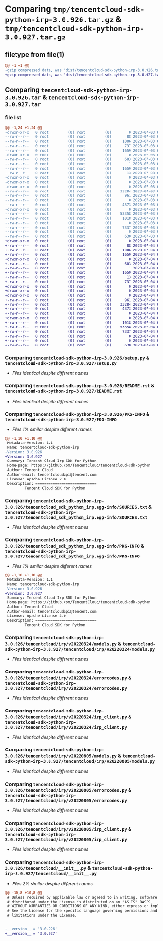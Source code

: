 # Comparing `tmp/tencentcloud-sdk-python-irp-3.0.926.tar.gz` & `tmp/tencentcloud-sdk-python-irp-3.0.927.tar.gz`

## filetype from file(1)

```diff
@@ -1 +1 @@
-gzip compressed data, was "dist/tencentcloud-sdk-python-irp-3.0.926.tar", last modified: Mon Jul  3 00:29:10 2023, max compression
+gzip compressed data, was "dist/tencentcloud-sdk-python-irp-3.0.927.tar", last modified: Tue Jul  4 00:24:33 2023, max compression
```

## Comparing `tencentcloud-sdk-python-irp-3.0.926.tar` & `tencentcloud-sdk-python-irp-3.0.927.tar`

### file list

```diff
@@ -1,24 +1,24 @@
-drwxr-xr-x   0 root         (0) root         (0)        0 2023-07-03 00:29:10.000000 tencentcloud-sdk-python-irp-3.0.926/
--rw-r--r--   0 root         (0) root         (0)       88 2023-07-03 00:29:10.000000 tencentcloud-sdk-python-irp-3.0.926/setup.cfg
--rw-r--r--   0 root         (0) root         (0)     1006 2023-07-03 00:29:09.000000 tencentcloud-sdk-python-irp-3.0.926/setup.py
--rw-r--r--   0 root         (0) root         (0)      737 2023-07-03 00:29:09.000000 tencentcloud-sdk-python-irp-3.0.926/README.rst
--rw-r--r--   0 root         (0) root         (0)     1659 2023-07-03 00:29:10.000000 tencentcloud-sdk-python-irp-3.0.926/PKG-INFO
-drwxr-xr-x   0 root         (0) root         (0)        0 2023-07-03 00:29:10.000000 tencentcloud-sdk-python-irp-3.0.926/tencentcloud_sdk_python_irp.egg-info/
--rw-r--r--   0 root         (0) root         (0)      603 2023-07-03 00:29:10.000000 tencentcloud-sdk-python-irp-3.0.926/tencentcloud_sdk_python_irp.egg-info/SOURCES.txt
--rw-r--r--   0 root         (0) root         (0)        1 2023-07-03 00:29:10.000000 tencentcloud-sdk-python-irp-3.0.926/tencentcloud_sdk_python_irp.egg-info/dependency_links.txt
--rw-r--r--   0 root         (0) root         (0)     1659 2023-07-03 00:29:10.000000 tencentcloud-sdk-python-irp-3.0.926/tencentcloud_sdk_python_irp.egg-info/PKG-INFO
--rw-r--r--   0 root         (0) root         (0)       13 2023-07-03 00:29:10.000000 tencentcloud-sdk-python-irp-3.0.926/tencentcloud_sdk_python_irp.egg-info/top_level.txt
-drwxr-xr-x   0 root         (0) root         (0)        0 2023-07-03 00:29:10.000000 tencentcloud-sdk-python-irp-3.0.926/tencentcloud/
-drwxr-xr-x   0 root         (0) root         (0)        0 2023-07-03 00:29:10.000000 tencentcloud-sdk-python-irp-3.0.926/tencentcloud/irp/
-drwxr-xr-x   0 root         (0) root         (0)        0 2023-07-03 00:29:10.000000 tencentcloud-sdk-python-irp-3.0.926/tencentcloud/irp/v20220324/
--rw-r--r--   0 root         (0) root         (0)    33284 2023-07-03 00:29:09.000000 tencentcloud-sdk-python-irp-3.0.926/tencentcloud/irp/v20220324/models.py
--rw-r--r--   0 root         (0) root         (0)      961 2023-07-03 00:29:09.000000 tencentcloud-sdk-python-irp-3.0.926/tencentcloud/irp/v20220324/errorcodes.py
--rw-r--r--   0 root         (0) root         (0)        0 2023-07-03 00:29:09.000000 tencentcloud-sdk-python-irp-3.0.926/tencentcloud/irp/v20220324/__init__.py
--rw-r--r--   0 root         (0) root         (0)     4373 2023-07-03 00:29:09.000000 tencentcloud-sdk-python-irp-3.0.926/tencentcloud/irp/v20220324/irp_client.py
-drwxr-xr-x   0 root         (0) root         (0)        0 2023-07-03 00:29:10.000000 tencentcloud-sdk-python-irp-3.0.926/tencentcloud/irp/v20220805/
--rw-r--r--   0 root         (0) root         (0)    53358 2023-07-03 00:29:09.000000 tencentcloud-sdk-python-irp-3.0.926/tencentcloud/irp/v20220805/models.py
--rw-r--r--   0 root         (0) root         (0)     1018 2023-07-03 00:29:09.000000 tencentcloud-sdk-python-irp-3.0.926/tencentcloud/irp/v20220805/errorcodes.py
--rw-r--r--   0 root         (0) root         (0)        0 2023-07-03 00:29:09.000000 tencentcloud-sdk-python-irp-3.0.926/tencentcloud/irp/v20220805/__init__.py
--rw-r--r--   0 root         (0) root         (0)     7337 2023-07-03 00:29:09.000000 tencentcloud-sdk-python-irp-3.0.926/tencentcloud/irp/v20220805/irp_client.py
--rw-r--r--   0 root         (0) root         (0)        0 2023-07-03 00:29:09.000000 tencentcloud-sdk-python-irp-3.0.926/tencentcloud/irp/__init__.py
--rw-r--r--   0 root         (0) root         (0)      630 2023-07-03 00:29:09.000000 tencentcloud-sdk-python-irp-3.0.926/tencentcloud/__init__.py
+drwxr-xr-x   0 root         (0) root         (0)        0 2023-07-04 00:24:33.000000 tencentcloud-sdk-python-irp-3.0.927/
+-rw-r--r--   0 root         (0) root         (0)       88 2023-07-04 00:24:33.000000 tencentcloud-sdk-python-irp-3.0.927/setup.cfg
+-rw-r--r--   0 root         (0) root         (0)     1006 2023-07-04 00:24:32.000000 tencentcloud-sdk-python-irp-3.0.927/setup.py
+-rw-r--r--   0 root         (0) root         (0)     1659 2023-07-04 00:24:33.000000 tencentcloud-sdk-python-irp-3.0.927/PKG-INFO
+drwxr-xr-x   0 root         (0) root         (0)        0 2023-07-04 00:24:33.000000 tencentcloud-sdk-python-irp-3.0.927/tencentcloud_sdk_python_irp.egg-info/
+-rw-r--r--   0 root         (0) root         (0)      603 2023-07-04 00:24:33.000000 tencentcloud-sdk-python-irp-3.0.927/tencentcloud_sdk_python_irp.egg-info/SOURCES.txt
+-rw-r--r--   0 root         (0) root         (0)        1 2023-07-04 00:24:33.000000 tencentcloud-sdk-python-irp-3.0.927/tencentcloud_sdk_python_irp.egg-info/dependency_links.txt
+-rw-r--r--   0 root         (0) root         (0)     1659 2023-07-04 00:24:33.000000 tencentcloud-sdk-python-irp-3.0.927/tencentcloud_sdk_python_irp.egg-info/PKG-INFO
+-rw-r--r--   0 root         (0) root         (0)       13 2023-07-04 00:24:33.000000 tencentcloud-sdk-python-irp-3.0.927/tencentcloud_sdk_python_irp.egg-info/top_level.txt
+-rw-r--r--   0 root         (0) root         (0)      737 2023-07-04 00:24:32.000000 tencentcloud-sdk-python-irp-3.0.927/README.rst
+drwxr-xr-x   0 root         (0) root         (0)        0 2023-07-04 00:24:33.000000 tencentcloud-sdk-python-irp-3.0.927/tencentcloud/
+drwxr-xr-x   0 root         (0) root         (0)        0 2023-07-04 00:24:33.000000 tencentcloud-sdk-python-irp-3.0.927/tencentcloud/irp/
+drwxr-xr-x   0 root         (0) root         (0)        0 2023-07-04 00:24:33.000000 tencentcloud-sdk-python-irp-3.0.927/tencentcloud/irp/v20220324/
+-rw-r--r--   0 root         (0) root         (0)      961 2023-07-04 00:24:32.000000 tencentcloud-sdk-python-irp-3.0.927/tencentcloud/irp/v20220324/errorcodes.py
+-rw-r--r--   0 root         (0) root         (0)    33284 2023-07-04 00:24:32.000000 tencentcloud-sdk-python-irp-3.0.927/tencentcloud/irp/v20220324/models.py
+-rw-r--r--   0 root         (0) root         (0)     4373 2023-07-04 00:24:32.000000 tencentcloud-sdk-python-irp-3.0.927/tencentcloud/irp/v20220324/irp_client.py
+-rw-r--r--   0 root         (0) root         (0)        0 2023-07-04 00:24:32.000000 tencentcloud-sdk-python-irp-3.0.927/tencentcloud/irp/v20220324/__init__.py
+drwxr-xr-x   0 root         (0) root         (0)        0 2023-07-04 00:24:33.000000 tencentcloud-sdk-python-irp-3.0.927/tencentcloud/irp/v20220805/
+-rw-r--r--   0 root         (0) root         (0)     1018 2023-07-04 00:24:32.000000 tencentcloud-sdk-python-irp-3.0.927/tencentcloud/irp/v20220805/errorcodes.py
+-rw-r--r--   0 root         (0) root         (0)    53358 2023-07-04 00:24:32.000000 tencentcloud-sdk-python-irp-3.0.927/tencentcloud/irp/v20220805/models.py
+-rw-r--r--   0 root         (0) root         (0)     7337 2023-07-04 00:24:32.000000 tencentcloud-sdk-python-irp-3.0.927/tencentcloud/irp/v20220805/irp_client.py
+-rw-r--r--   0 root         (0) root         (0)        0 2023-07-04 00:24:32.000000 tencentcloud-sdk-python-irp-3.0.927/tencentcloud/irp/v20220805/__init__.py
+-rw-r--r--   0 root         (0) root         (0)        0 2023-07-04 00:24:32.000000 tencentcloud-sdk-python-irp-3.0.927/tencentcloud/irp/__init__.py
+-rw-r--r--   0 root         (0) root         (0)      630 2023-07-04 00:24:32.000000 tencentcloud-sdk-python-irp-3.0.927/tencentcloud/__init__.py
```

### Comparing `tencentcloud-sdk-python-irp-3.0.926/setup.py` & `tencentcloud-sdk-python-irp-3.0.927/setup.py`

 * *Files identical despite different names*

### Comparing `tencentcloud-sdk-python-irp-3.0.926/README.rst` & `tencentcloud-sdk-python-irp-3.0.927/README.rst`

 * *Files identical despite different names*

### Comparing `tencentcloud-sdk-python-irp-3.0.926/PKG-INFO` & `tencentcloud-sdk-python-irp-3.0.927/PKG-INFO`

 * *Files 1% similar despite different names*

```diff
@@ -1,10 +1,10 @@
 Metadata-Version: 1.1
 Name: tencentcloud-sdk-python-irp
-Version: 3.0.926
+Version: 3.0.927
 Summary: Tencent Cloud Irp SDK for Python
 Home-page: https://github.com/TencentCloud/tencentcloud-sdk-python
 Author: Tencent Cloud
 Author-email: tencentcloudapi@tencent.com
 License: Apache License 2.0
 Description: ============================
         Tencent Cloud SDK for Python
```

### Comparing `tencentcloud-sdk-python-irp-3.0.926/tencentcloud_sdk_python_irp.egg-info/SOURCES.txt` & `tencentcloud-sdk-python-irp-3.0.927/tencentcloud_sdk_python_irp.egg-info/SOURCES.txt`

 * *Files identical despite different names*

### Comparing `tencentcloud-sdk-python-irp-3.0.926/tencentcloud_sdk_python_irp.egg-info/PKG-INFO` & `tencentcloud-sdk-python-irp-3.0.927/tencentcloud_sdk_python_irp.egg-info/PKG-INFO`

 * *Files 1% similar despite different names*

```diff
@@ -1,10 +1,10 @@
 Metadata-Version: 1.1
 Name: tencentcloud-sdk-python-irp
-Version: 3.0.926
+Version: 3.0.927
 Summary: Tencent Cloud Irp SDK for Python
 Home-page: https://github.com/TencentCloud/tencentcloud-sdk-python
 Author: Tencent Cloud
 Author-email: tencentcloudapi@tencent.com
 License: Apache License 2.0
 Description: ============================
         Tencent Cloud SDK for Python
```

### Comparing `tencentcloud-sdk-python-irp-3.0.926/tencentcloud/irp/v20220324/models.py` & `tencentcloud-sdk-python-irp-3.0.927/tencentcloud/irp/v20220324/models.py`

 * *Files identical despite different names*

### Comparing `tencentcloud-sdk-python-irp-3.0.926/tencentcloud/irp/v20220324/errorcodes.py` & `tencentcloud-sdk-python-irp-3.0.927/tencentcloud/irp/v20220324/errorcodes.py`

 * *Files identical despite different names*

### Comparing `tencentcloud-sdk-python-irp-3.0.926/tencentcloud/irp/v20220324/irp_client.py` & `tencentcloud-sdk-python-irp-3.0.927/tencentcloud/irp/v20220324/irp_client.py`

 * *Files identical despite different names*

### Comparing `tencentcloud-sdk-python-irp-3.0.926/tencentcloud/irp/v20220805/models.py` & `tencentcloud-sdk-python-irp-3.0.927/tencentcloud/irp/v20220805/models.py`

 * *Files identical despite different names*

### Comparing `tencentcloud-sdk-python-irp-3.0.926/tencentcloud/irp/v20220805/errorcodes.py` & `tencentcloud-sdk-python-irp-3.0.927/tencentcloud/irp/v20220805/errorcodes.py`

 * *Files identical despite different names*

### Comparing `tencentcloud-sdk-python-irp-3.0.926/tencentcloud/irp/v20220805/irp_client.py` & `tencentcloud-sdk-python-irp-3.0.927/tencentcloud/irp/v20220805/irp_client.py`

 * *Files identical despite different names*

### Comparing `tencentcloud-sdk-python-irp-3.0.926/tencentcloud/__init__.py` & `tencentcloud-sdk-python-irp-3.0.927/tencentcloud/__init__.py`

 * *Files 2% similar despite different names*

```diff
@@ -10,8 +10,8 @@
 # Unless required by applicable law or agreed to in writing, software
 # distributed under the License is distributed on an "AS IS" BASIS,
 # WITHOUT WARRANTIES OR CONDITIONS OF ANY KIND, either express or implied.
 # See the License for the specific language governing permissions and
 # limitations under the License.
 
 
-__version__ = '3.0.926'
+__version__ = '3.0.927'
```

